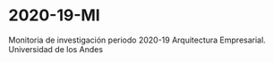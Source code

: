 # 2020-19-MI
Monitoria de investigación periodo 2020-19 Arquitectura Empresarial. Universidad de los Andes
